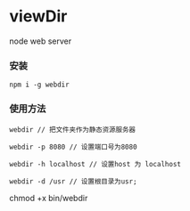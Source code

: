 # viewDir
node web server
### 安装
```
npm i -g webdir
```
### 使用方法
```
webdir // 把文件夹作为静态资源服务器

webdir -p 8080 // 设置端口号为8080

webdir -h localhost // 设置host 为 localhost

webdir -d /usr // 设置根目录为usr;
```

chmod +x bin/webdir